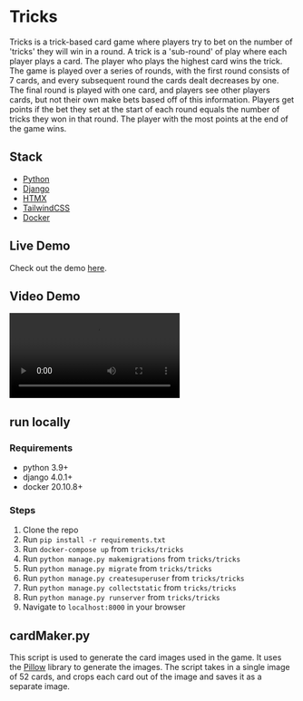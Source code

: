 # Tricks
Tricks is a trick-based card game where players try to bet on the number of 'tricks' they will win in a round. A trick is a 'sub-round' of play where each player plays a card. The player who plays the highest card wins the trick. The game is played over a series of rounds, with the first round consists of 7 cards, and every subsequent round the cards dealt decreases by one. The final round is played with one card, and players see other players cards, but not their own make bets based off of this information. Players get points if the bet they set at the start of each round equals the number of tricks they won in that round. The player with the most points at the end of the game wins.

## Stack
- [Python](https://www.python.org/)
- [Django](https://www.djangoproject.com/)
- [HTMX](https://htmx.org/)
- [TailwindCSS](https://tailwindcss.com/)
- [Docker](https://www.docker.com/)

## Live Demo
Check out the demo [here](https://tricks.fly.dev).

## Video Demo
![](tricks-demo.mov)

## run locally
### Requirements
- python 3.9+
- django 4.0.1+
- docker 20.10.8+

### Steps
1. Clone the repo
2. Run `pip install -r requirements.txt`
3. Run `docker-compose up` from `tricks/tricks`
4. Run `python manage.py makemigrations` from `tricks/tricks`
5. Run `python manage.py migrate` from `tricks/tricks`
6. Run `python manage.py createsuperuser` from `tricks/tricks`
7. Run `python manage.py collectstatic` from `tricks/tricks`
8. Run `python manage.py runserver` from `tricks/tricks`
9. Navigate to `localhost:8000` in your browser

## cardMaker.py
This script is used to generate the card images used in the game. It uses the [Pillow](https://pillow.readthedocs.io/en/stable/) library to generate the images. The script takes in a single image of 52 cards, and crops each card out of the image and saves it as a separate image.
